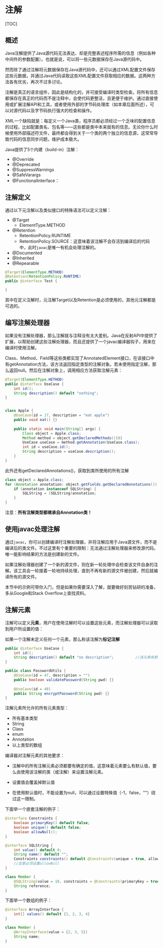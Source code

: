 # 注解



[TOC]

## 概述

Java注解提供了Java源代码无法表达、却是完整表述程序所需的信息（例如各种中间件的参数配置）。也就是说，可以将一些元数据保存在Java源代码中。

然而除了通过注解将元数据保存在Java源代码中，还可以通过XML配置文件保存这些元数据，并通过Java代码读取这些XML配置文件获取相应的数据。这两种方法各有优劣，再次不过多讨论。

注解是真正的语言组件，因此是结构化的，并可接受编译时类型检查。将所有信息都保存在真正的代码而不是注释中，会使代码更整洁，且更便于维护。通过直接使用或扩展注解API和工具，或者使用外部的字节码处理库（如本章后面所述），可以对源代码以及字节码执行强大的检查和操作。

XML一个缺陷就是：每定义一个Java类，程序员都必须经过一个乏味的配置信息的过程，比如配置类名、包名等——这些都是类中本来就有的信息。无论你什么时候使用外部描述符文件，最终都会得到关于一个类的两个独立的信息源，这常常导致代码的信息同步问题，维护成本极大。





Java提供了5个内建（build-in）注解：

- @Override
- @Deprecated
- @SuppressWarnings
- @SafeVarargs
- @FunctionalInterface：



## 注解定义

通过以下元注解以及类似接口的特殊语法可以定义注解：

- @Target
	- ElementType.METHOD
- @Retention
  - RetentionPolicy.RUNTIME
  - RetentionPolicy.SOURCE：这意味着该注解不会存活到编译后的代码中，此时`javac`是唯一有机会处理注解的。
- @Documented
- @Inherited
- @Repearable



~~~java
@Target(ElementType.METHOD)
@Retention(RetentionPolicy.RUNTIME)
public @interface Test {

}
~~~

其中在定义注解时，元注解Target以及Retention是必须使用的，其他元注解都是可选的。

## 编写注解处理器

如果没有注解处理器，那么注解就与注释没有太大差别。Java在反射API中提供了扩展，以帮助创建这些注解处理器，而且还提供了一个javac编译器钩子，用来在编译时使用注解。



Class、Method、Field等这些类都实现了AnnotatedElement接口，在该接口中有getAnnotation方法，该方法返回指定类型的注解对象。若未使用指定注解，那么返回null。然后在注解对象上，调用相应方法获取注解元素：

~~~java
@Target(ElementType.HETHOD)
public @interface UseCase {
    int id();
    String description() default "nothing";
}


class Apple {
    @UseCase(id = 17, description = "eat apple")
    public void eat() {}
    
    public static void main(String[] args) {
        Class object = Apple.class;
        Method method = object.getDeclaredMethods()[0]
        UseCase useCase = method.getAnnotation(UseCase.class);
        int id = useCase.id();
        String description = useCase.description();
	}
}
~~~



此外还有getDeclaredAnnotations()，获取到类所使用的所有注解

~~~java
class object = Apple.class;
for (Annotation annotation: object.getFields.getDeclaredAnnotations()) {
	if (annotation instanceof SQLString) {
        SQLString = (SQLString)annotation;
    }
}
~~~

注意：**所有注解类型都继承自Annotation类！**



## 使用javac处理注解

通过`javac`，你可以创建编译时注解处理器，并将注解应用于Java源文件，而不是编译后的类文件。不过这里有个重要的限制：无法通过注解处理器来修改源代码。唯一能影响结果的方法是创建新的文件。

如果注解处理器创建了一个新的源文件，则在新一轮处理中会检查该文件自身的注解。该工具会一轮接着一轮地持续处理，直到不再有新的源文件被创建，然后就编译所有的源文件。

本节中的示例可带你入门，但是如果你需要深入了解，就要做好刻苦钻研的准备，多从Google和Stack Overflow上查找资料。





## 注解元素

注解可以定义**元素**，用户在使用注解时可以设置这些元素，而注解处理器可以读取到用户所设置的值：

如果一个注解未定义任何一个元素，那么称该注解为**标记注解**

~~~java
public @interface UseCase {
    int id();
    String description() default "no description";			//该元素有默认值
}

public class PasswordUtils {
    @UseCase(id = 47, description = "")
    public boolean validatePassword(String pwd) {}
    
    @UseCase(id = 48)
    public String encryptPassword(String pwd) {}
}
~~~



注解元素所允许的所有元素类型：

- 所有基本类型
- String
- Class
- enum
- Annotation
- 以上类型的数组



编译器对注解元素的其他要求：

- 注解中的所有注解元素必须都要有确定的值，这意味着元素要么有默认值，要么由使用该注解的类（或注解）来设置注解元素。
- 设置值会覆盖掉默认值

- 在使用默认值时，不能设置为null，可以通过设置特殊值（-1，false，""）绕过这一限制。



下面举一个嵌套注解的例子：

~~~java
@interface Constraints {
    boolean primaryKey() default false;
    boolean unique() default false;
    boolean allowNull();
}

@interface SQLString {
    int value() default 0;
    String name() default "";
    Constraints constraints() default @Constraints(unique = true, allowNull = true);
    //这里必须设置allowNull
}

class Member {
    @SQLString(value = 10, constraints = @Constraints(primaryKey = true, allowNull = true))
    String reference;
}
~~~



下面举一个数组的例子：

~~~java
@interface ArrayInterface {
    int[] values() default {1, 2, 3, 4}
}

class Member {
    @ArrayInterface(value = {2, 3, 5})
    String name;
}
~~~


